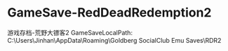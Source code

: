 # GameSave-RedDeadRedemption2
游戏存档-荒野大镖客2
GameSaveLocalPath:
C:\Users\Jinhan\AppData\Roaming\Goldberg SocialClub Emu Saves\RDR2
